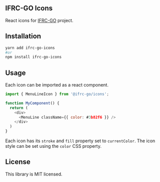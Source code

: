 ## IFRC-GO Icons
React icons for [IFRC-GO](https://github.com/IFRCGo/) project.

## Installation
```sh
yarn add ifrc-go-icons
#or
npm install ifrc-go-icons
```

## Usage

Each icon can be imported as a react component.
```js
import { MenuLineIcon } from '@ifrc-go/icons';

function MyComponent() {
  return (
    <div>
      <MenuLine className={{ color: #3b82f6 }} />
    </div>
  )
}
```
Each icon has its `stroke` and `fill` property set to `currentColor`.  The icon style can be set using the `color` CSS property.

## License

This library is MIT licensed.
